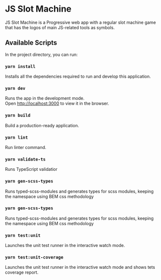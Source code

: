 # JS Slot Machine

JS Slot Machine is a Progressive web app with a regular slot machine game that has the logos of main JS-related tools as symbols.

## Available Scripts

In the project directory, you can run:

### `yarn install`

Installs all the dependencies required to run and develop this application.

### `yarn dev`

Runs the app in the development mode.\
Open [http://localhost:3000](http://localhost:3000) to view it in the browser.

### `yarn build`

Build a production-ready application.

### `yarn lint`

Run linter command.

### `yarn validate-ts`

Runs TypeScript validatior

### `yarn gen-scss-types`

Runs typed-scss-modules and generates types for scss modules, keeping the namespace using BEM css methodology

### `yarn gen-scss-types`

Runs typed-scss-modules and generates types for scss modules, keeping the namespace using BEM css methodology

### `yarn test:unit`

Launches the unit test runner in the interactive watch mode.
### `yarn test:unit-coverage`

Launches the unit test runner in the interactive watch mode and shows tets coverage report.